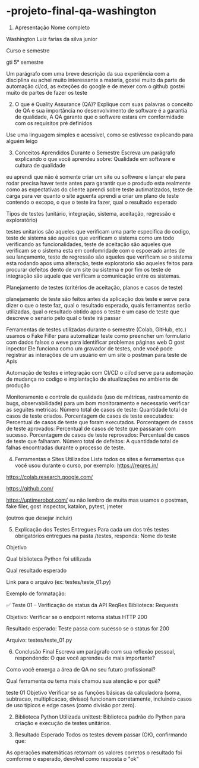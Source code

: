 # -projeto-final-qa-washington
1. Apresentação
Nome completo

Washington Luiz farias da silva junior

Curso e semestre

gti 5° semestre


Um parágrafo com uma breve descrição da sua experiência com a disciplina
eu achei muito interessante a materia, gostei muito da parte de automação ci/cd, as exteções do google e de mexer com o github
gostei muito de partes de fazer os teste

2. O que é Quality Assurance (QA)?
Explique com suas palavras o conceito de QA e sua importância no desenvolvimento de software
é a garantia de qualidade, A QA garante que o softwere estara em comformidade com os requisitos pré definidos 

Use uma linguagem simples e acessível, como se estivesse explicando para alguém leigo


3. Conceitos Aprendidos Durante o Semestre
Escreva um parágrafo explicando o que você aprendeu sobre:
Qualidade em software e cultura de qualidade

eu aprendi que não é somente criar um site ou softwere e lançar ele para rodar precisa haver teste antes para garantir que o produdo esta realmente como as expectativas do cliente aprendi sobre teste autimatizados, teste de carga para ver quanto o site aguenta aprendi a criar um plano de teste contendo o excopo, o que o teste ira fazer, qual o resultado esperado

Tipos de testes (unitário, integração, sistema, aceitação, regressão e exploratório)

testes unitarios são aqueles que verificam uma parte especifica do codigo, teste de sistema são aqueles que verificam o sistema como um todo verificando as funcionalidades, teste de aceitação são aqueles que verificam se o sistema esta em confomridade com o espoerado antes de seu lançamento, teste de regressão são aqueles que verificam se o sistema esta rodando apos uma alteração, teste exploratorio são aqueles feitos para procurar defeitos dento de um site ou sistema e por fim os teste de integração são aquele que verificam a comunicação entre os sistemas.

Planejamento de testes (critérios de aceitação, planos e casos de teste)

planejamento de teste são feitos antes da aplicação dos teste e serve para dizer o que o teste faz, qual o resultado esperado, quais ferramentas serão utilizadas, qual o resultado obtido apos o teste e um caso de teste que descreve o senario pelo qual o teste irá passar 

Ferramentas de testes utilizadas durante o semestre (Colab, GitHub, etc.)
usamos o Fake Filler para automatizar teste como preencher um formulario com dados falsos
o weve para identificar problemas páginas web
O gost inpector Ele funciona como um gravador de testes, onde você pode registrar as interações de um usuário em um site
o postman para teste de Apis 

Automação de testes e integração com CI/CD
o ci/cd serve para automação de mudança no codigo e implantação de atualizações no ambiente de produção

Monitoramento e controle de qualidade (uso de métricas, rastreamento de bugs, observabilidade)
para um bom monitoramento e necessario verificar as seguites metricas:
Número total de casos de teste: Quantidade total de casos de teste criados.
Porcentagem de casos de teste executados: Percentual de casos de teste que foram executados.
Porcentagem de casos de teste aprovados: Percentual de casos de teste que passaram com sucesso.
Porcentagem de casos de teste reprovados: Percentual de casos de teste que falharam.
Número total de defeitos: A quantidade total de falhas encontradas durante o processo de teste.

4. Ferramentas e Sites Utilizados
Liste todos os sites e ferramentas que você usou durante o curso, por exemplo:
https://reqres.in/


https://colab.research.google.com/ 


https://github.com/


https://uptimerobot.com/
 eu não lembro de muita mas usamos o postman, fake filer, gost inspector, katalon, pytest, jmeter

(outros que desejar incluir)


5. Explicação dos Testes Entregues
Para cada um dos três testes obrigatórios entregues na pasta /testes, responda:
Nome do teste


Objetivo


Qual biblioteca Python foi utilizada


Qual resultado esperado


Link para o arquivo (ex: testes/teste_01.py)


Exemplo de formatação:

✅ Teste 01 – Verificação de status da API ReqRes
Biblioteca: Requests


Objetivo: Verificar se o endpoint retorna status HTTP 200


Resultado esperado: Teste passa com sucesso se o status for 200


Arquivo: testes/teste_01.py



6. Conclusão Final
Escreva um parágrafo com sua reflexão pessoal, respondendo:
O que você aprendeu de mais importante?


Como você enxerga a área de QA no seu futuro profissional?


Qual ferramenta ou tema mais chamou sua atenção e por quê?




teste 01
Objetivo
Verificar se as funções básicas da calculadora (soma, subtracao, multiplicacao, divisao) funcionam corretamente, incluindo casos de uso típicos e edge cases (como divisão por zero).

2. Biblioteca Python Utilizada
unittest: Biblioteca padrão do Python para criação e execução de testes unitários.

3. Resultado Esperado
Todos os testes devem passar (OK), confirmando que:

As operações matemáticas retornam os valores corretos
o resultado foi comforme o esperado, devolvel como resposta o "ok"



